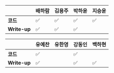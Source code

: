 |              | 배하람 | 김용주 | 박하윤 | 지승윤 |
| ------------ | ------ | ------ | ------ | ------ |
| **코드**     | :white_check_mark: | :white_check_mark: |:white_check_mark:| :white_check_mark: |
| **Write-up** | :white_check_mark: | :white_check_mark: |:white_check_mark:|        |

|              | 유예찬 | 유한영 | 강동인 | 백하현 |
| ------------ | ------ | ------ | ------ | ------ |
| **코드**     |:white_check_mark:|        |   ✅     |        |
| **Write-up** |:white_check_mark:|        |    ✅    |:white_check_mark:|

